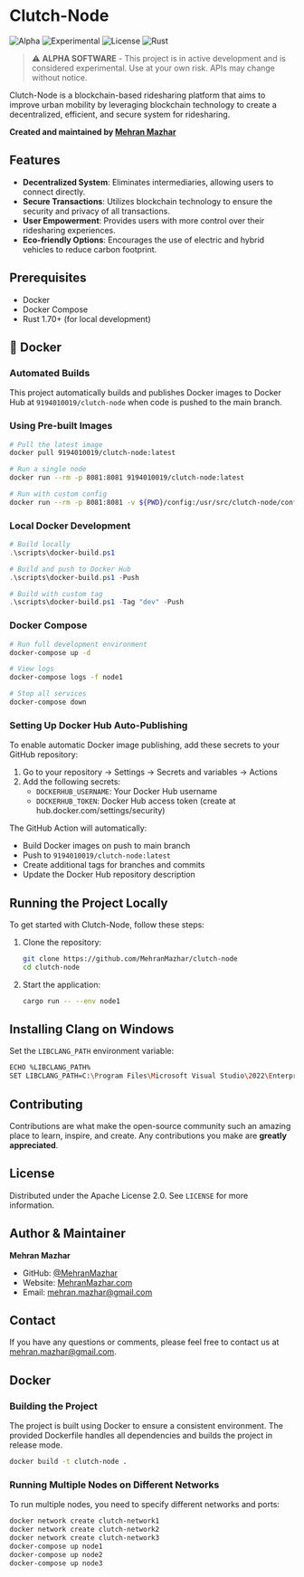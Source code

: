 # Clutch-Node

![Alpha](https://img.shields.io/badge/status-alpha-orange.svg)
![Experimental](https://img.shields.io/badge/stage-experimental-red.svg)
![License](https://img.shields.io/badge/license-Apache%202.0-blue.svg)
![Rust](https://img.shields.io/badge/rust-1.70+-orange.svg)

> ⚠️ **ALPHA SOFTWARE** - This project is in active development and is considered experimental. Use at your own risk. APIs may change without notice.

Clutch-Node is a blockchain-based ridesharing platform that aims to improve urban mobility by leveraging blockchain technology to create a decentralized, efficient, and secure system for ridesharing.

**Created and maintained by [Mehran Mazhar](https://github.com/MehranMazhar)**

## Features
- **Decentralized System**: Eliminates intermediaries, allowing users to connect directly.
- **Secure Transactions**: Utilizes blockchain technology to ensure the security and privacy of all transactions.
- **User Empowerment**: Provides users with more control over their ridesharing experiences.
- **Eco-friendly Options**: Encourages the use of electric and hybrid vehicles to reduce carbon footprint.

## Prerequisites
- Docker
- Docker Compose
- Rust 1.70+ (for local development)

## 🐳 Docker

### Automated Builds
This project automatically builds and publishes Docker images to Docker Hub at `9194010019/clutch-node` when code is pushed to the main branch.

### Using Pre-built Images
```bash
# Pull the latest image
docker pull 9194010019/clutch-node:latest

# Run a single node
docker run --rm -p 8081:8081 9194010019/clutch-node:latest

# Run with custom config
docker run --rm -p 8081:8081 -v ${PWD}/config:/usr/src/clutch-node/config 9194010019/clutch-node:latest --env node1
```

### Local Docker Development
```powershell
# Build locally
.\scripts\docker-build.ps1

# Build and push to Docker Hub
.\scripts\docker-build.ps1 -Push

# Build with custom tag
.\scripts\docker-build.ps1 -Tag "dev" -Push
```

### Docker Compose
```bash
# Run full development environment
docker-compose up -d

# View logs
docker-compose logs -f node1

# Stop all services
docker-compose down
```

### Setting Up Docker Hub Auto-Publishing

To enable automatic Docker image publishing, add these secrets to your GitHub repository:

1. Go to your repository → Settings → Secrets and variables → Actions
2. Add the following secrets:
   - `DOCKERHUB_USERNAME`: Your Docker Hub username
   - `DOCKERHUB_TOKEN`: Docker Hub access token (create at hub.docker.com/settings/security)

The GitHub Action will automatically:
- Build Docker images on push to main branch
- Push to `9194010019/clutch-node:latest`
- Create additional tags for branches and commits
- Update the Docker Hub repository description

## Running the Project Locally

To get started with Clutch-Node, follow these steps:

1. Clone the repository:
    ```bash
    git clone https://github.com/MehranMazhar/clutch-node
    cd clutch-node
    ```

2. Start the application:
    ```bash
    cargo run -- --env node1
    ```

## Installing Clang on Windows
Set the `LIBCLANG_PATH` environment variable:
```bash
ECHO %LIBCLANG_PATH%
SET LIBCLANG_PATH=C:\Program Files\Microsoft Visual Studio\2022\Enterprise\VC\Tools\Llvm\x64\bin
```

## Contributing
Contributions are what make the open-source community such an amazing place to learn, inspire, and create. Any contributions you make are **greatly appreciated**.

## License
Distributed under the Apache License 2.0. See `LICENSE` for more information.

## Author & Maintainer

**Mehran Mazhar**
- GitHub: [@MehranMazhar](https://github.com/MehranMazhar)
- Website: [MehranMazhar.com](https://MehranMazhar.com)
- Email: mehran.mazhar@gmail.com

## Contact
If you have any questions or comments, please feel free to contact us at mehran.mazhar@gmail.com.

## Docker

### Building the Project
The project is built using Docker to ensure a consistent environment. The provided Dockerfile handles all dependencies and builds the project in release mode.

```bash
docker build -t clutch-node .
```

### Running Multiple Nodes on Different Networks
To run multiple nodes, you need to specify different networks and ports:

```bash
docker network create clutch-network1
docker network create clutch-network2
docker network create clutch-network3
docker-compose up node1
docker-compose up node2
docker-compose up node3
```